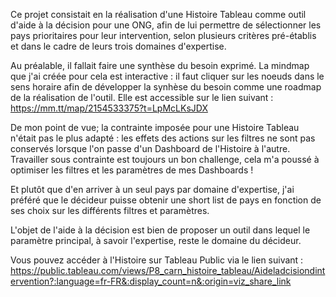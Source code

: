 Ce projet consistait en la réalisation d'une Histoire Tableau comme outil d'aide à la décision pour une ONG, afin de lui permettre de sélectionner les pays prioritaires pour leur intervention, selon plusieurs critères pré-établis et dans le cadre de leurs trois domaines d'expertise.

Au préalable, il fallait faire une synthèse du besoin exprimé. La mindmap que j'ai créée pour cela est interactive : il faut cliquer sur les noeuds dans le sens horaire afin de développer la synhèse du besoin comme une roadmap de la réalisation de l'outil. Elle est accessible sur le lien suivant :
https://mm.tt/map/2154533375?t=LpMcLKsJDX


De mon point de vue; la contrainte imposée pour une Histoire Tableau n'était pas le plus adapté : les effets des actions sur les filtres ne sont pas conservés lorsque l'on passe d'un Dashboard de l'Histoire à l'autre.
Travailler sous contrainte est toujours un bon challenge, cela m'a poussé à optimiser les filtres et les paramètres de mes Dashboards !

Et plutôt que d'en arriver à un seul pays par domaine d'expertise, j'ai préféré que le décideur puisse obtenir une short list de pays en fonction de ses choix sur les différents filtres et paramètres.

L'objet de l'aide à la décision est bien de proposer un outil dans lequel le paramètre principal, à savoir l'expertise, reste le domaine du décideur.

Vous pouvez accéder à l'Histoire sur Tableau Public via le lien suivant :
https://public.tableau.com/views/P8_carn_histoire_tableau/Aideladcisiondintervention?:language=fr-FR&:display_count=n&:origin=viz_share_link
